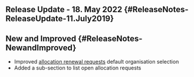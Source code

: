Release Update - 18. May 2022 {#ReleaseNotes-ReleaseUpdate-11.July2019}
-----------------------------

New and Improved {#ReleaseNotes-NewandImproved}
----------------

-   Improved [allocation renewal
    requests](https://support.nesi.org.nz/hc/en-gb/articles/4600222769295) default
    organisation selection
-   Added a sub-section to list open allocation requests
